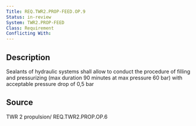 ```yaml
---
Title: REQ.TWR2.PROP-FEED.OP.9
Status: in-review
System: TWR2.PROP-FEED
Class: Requirement
Conflicting With: 
---
```


## Description

Sealants of hydraulic systems shall allow to conduct the procedure of filling and pressurizing (max duration 90 minutes at max pressure 60 bar) with acceptable pressure drop of 0,5 bar 

## Source

TWR 2 propulsion/ REQ.TWR2.PROP.OP.6
